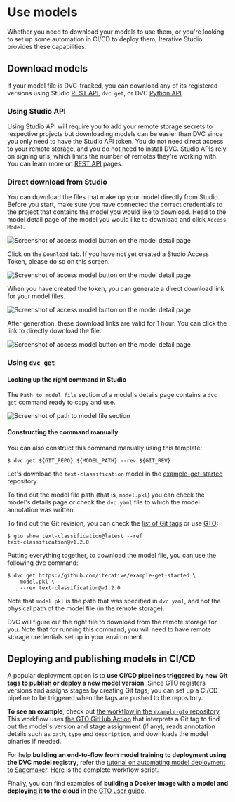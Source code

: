# Use models

Whether you need to download your models to use them, or you're looking to set
up some automation in CI/CD to deploy them, Iterative Studio provides these
capabilities.

## Download models

If your model file is DVC-tracked, you can download any of its registered
versions using Studio [REST API], `dvc get`, or DVC [Python API].

### Using Studio API

Using Studio API will require you to add your remote storage secrets to
respective projects but downloading models can be easier than DVC since you only
need to have the Studio API token. You do not need direct access to your remote
storage, and you do not need to install DVC. Studio APIs rely on signing urls,
which limits the number of remotes they're working with. You can learn more on
[REST API] pages.

[REST API]: /doc/studio/rest-api
[Python API]: /doc/api-reference

### Direct download from Studio

You can download the files that make up your model directly from Studio. Before
you start, make sure you have connected the correct credentials to the project
that contains the model you would like to download. Head to the model detail
page of the model you would like to download and click `Access Model`.

![Screenshot of access model button on the model detail page](/img/mr-access-model.png)

Click on the `Download` tab. If you have not yet created a Studio Access Token,
please do so on this screen.

![Screenshot of access model button on the model detail page](/img/mr-generate-access-token.png)

When you have created the token, you can generate a direct download link for
your model files.

![Screenshot of access model button on the model detail page](/img/mr-generate-download-link.png)

After generation, these download links are valid for 1 hour. You can click the
link to directly download the file.

![Screenshot of access model button on the model detail page](/img/mr-direct-download.png)

### Using `dvc get`

#### Looking up the right command in Studio

The `Path to model file` section of a model's details page contains a `dvc get`
command ready to copy and use.

![Screenshot of path to model file section](/img/mr-dvc-get.png)

#### Constructing the command manually

You can also construct this command manually using this template:

```cli
$ dvc get ${GIT_REPO} ${MODEL_PATH} --rev ${GIT_REV}
```

Let's download the `text-classification` model in the
[example-get-started](https://github.com/iterative/example-get-started)
repository.

To find out the model file path (that is, `model.pkl`) you can check the model's
details page or check the `dvc.yaml` file to which the model annotation was
written.

To find out the Git revision, you can check the
[list of Git tags](https://github.com/iterative/example-get-started/tags) or use
[GTO](/doc/gto/command-reference/show/):

```cli
$ gto show text-classification@latest --ref
text-classification@v1.2.0
```

Putting everything together, to download the model file, you can use the
following dvc command:

```cli
$ dvc get https://github.com/iterative/example-get-started \
    model.pkl \
    --rev text-classification@v1.2.0
```

Note that `model.pkl` is the path that was specified in `dvc.yaml`, and not the
physical path of the model file (in the remote storage).

DVC will figure out the right file to download from the remote storage for you.
Note that for running this command, you will need to have remote storage
credentials set up in your environment.

## Deploying and publishing models in CI/CD

A popular deployment option is to **use CI/CD pipelines triggered by new Git
tags to publish or deploy a new model version**. Since GTO registers versions
and assigns stages by creating Git tags, you can set up a CI/CD pipeline to be
triggered when the tags are pushed to the repository.

**To see an example**, check out
[the workflow in the `example-gto` repository](https://github.com/iterative/example-gto/blob/main/.github/workflows/gto-act-on-tags.yml).
This workflow uses
[the GTO GitHub Action](https://github.com/iterative/gto-action) that interprets
a Git tag to find out the model's version and stage assignment (if any), reads
annotation details such as `path`, `type` and `description`, and downloads the
model binaries if needed.

For help **building an end-to-flow from model training to deployment using the
DVC model registry**, refer the
[tutorial on automating model deployment to Sagemaker](https://iterative.ai/blog/sagemaker-model-deployment).
[Here](https://github.com/iterative/example-get-started-experiments/blob/main/.github/workflows/deploy-model.yml)
is the complete workflow script.

Finally, you can find examples of **building a Docker image with a model and
deploying it to the cloud** in the
[GTO user guide](/doc/gto/user-guide#acting-on-new-registrations-and-assignments).
